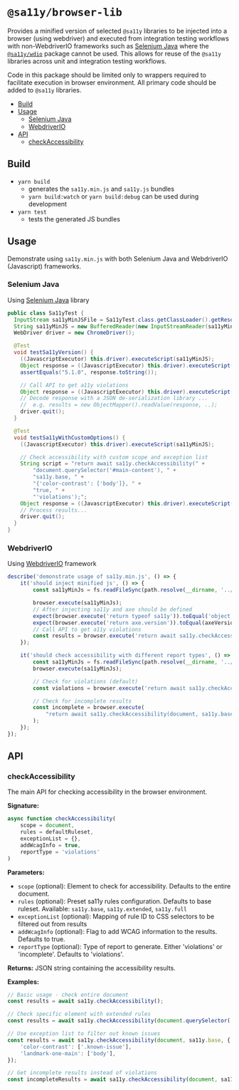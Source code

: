 # `@sa11y/browser-lib`

Provides a minified version of selected `@sa11y` libraries to be injected into a browser (using webdriver) and executed from integration testing workflows with non-WebdriverIO frameworks such as [Selenium Java] where the [`@sa11y/wdio`](../wdio/README.md) package cannot be used. This allows for reuse of the `@sa11y` libraries across unit and integration testing workflows.

Code in this package should be limited only to wrappers required to facilitate execution in browser environment. All primary code should be added to `@sa11y` libraries.

<!-- START doctoc generated TOC please keep comment here to allow auto update -->
<!-- DON'T EDIT THIS SECTION, INSTEAD RE-RUN doctoc TO UPDATE -->

- [Build](#build)
- [Usage](#usage)
  - [Selenium Java](#selenium-java)
  - [WebdriverIO](#webdriverio)
- [API](#api)
  - [checkAccessibility](#checkaccessibility)

<!-- END doctoc generated TOC please keep comment here to allow auto update -->

## Build

-   `yarn build`
    -   generates the `sa11y.min.js` and `sa11y.js` bundles
    -   `yarn build:watch` or `yarn build:debug` can be used during development
-   `yarn test`
    -   tests the generated JS bundles

## Usage

Demonstrate using `sa11y.min.js` with both Selenium Java and WebdriverIO (Javascript) frameworks.

### Selenium Java

Using [Selenium Java] library

```java
public class Sa11yTest {
  InputStream sa11yMinJSFile = Sa11yTest.class.getClassLoader().getResourceAsStream("sa11y.min.js");
  String sa11yMinJS = new BufferedReader(new InputStreamReader(sa11yMinJSFile)).lines().collect(Collectors.joining());
  WebDriver driver = new ChromeDriver();

  @Test
  void testSa11yVersion() {
    ((JavascriptExecutor) this.driver).executeScript(sa11yMinJS);
    Object response = ((JavascriptExecutor) this.driver).executeScript("return sa11y.version;");
    assertEquals("5.1.0", response.toString());

    // Call API to get a11y violations
    Object response = ((JavascriptExecutor) this.driver).executeScript("return await sa11y.checkAccessibility();");
    // Decode response with a JSON de-serialization library ...
    //  e.g. results = new ObjectMapper().readValue(response, ..);
    driver.quit();
  }

  @Test
  void testSa11yWithCustomOptions() {
    ((JavascriptExecutor) this.driver).executeScript(sa11yMinJS);

    // Check accessibility with custom scope and exception list
    String script = "return await sa11y.checkAccessibility(" +
        "document.querySelector('#main-content'), " +
        "sa11y.base, " +
        "{'color-contrast': ['body']}, " +
        "true, " +
        "'violations');";
    Object response = ((JavascriptExecutor) this.driver).executeScript(script);
    // Process results...
    driver.quit();
  }
}
```

### WebdriverIO

Using [WebdriverIO](https://webdriver.io/) framework

```javascript
describe('demonstrate usage of sa11y.min.js', () => {
    it('should inject minified js', () => {
        const sa11yMinJs = fs.readFileSync(path.resolve(__dirname, '../dist/sa11y.min.js')).toString();

        browser.execute(sa11yMinJs);
        // After injecting sa11y and axe should be defined
        expect(browser.execute('return typeof sa11y')).toEqual('object');
        expect(browser.execute('return axe.version')).toEqual(axeVersion);
        // Call API to get a11y violations
        const results = browser.execute('return await sa11y.checkAccessibility();');
    });

    it('should check accessibility with different report types', () => {
        const sa11yMinJs = fs.readFileSync(path.resolve(__dirname, '../dist/sa11y.min.js')).toString();
        browser.execute(sa11yMinJs);

        // Check for violations (default)
        const violations = browser.execute('return await sa11y.checkAccessibility();');

        // Check for incomplete results
        const incomplete = browser.execute(
            "return await sa11y.checkAccessibility(document, sa11y.base, {}, true, 'incomplete');"
        );
    });
});
```

## API

### checkAccessibility

The main API for checking accessibility in the browser environment.

**Signature:**

```javascript
async function checkAccessibility(
    scope = document,
    rules = defaultRuleset,
    exceptionList = {},
    addWcagInfo = true,
    reportType = 'violations'
)
```

**Parameters:**

-   `scope` (optional): Element to check for accessibility. Defaults to the entire document.
-   `rules` (optional): Preset sa11y rules configuration. Defaults to base ruleset. Available: `sa11y.base`, `sa11y.extended`, `sa11y.full`
-   `exceptionList` (optional): Mapping of rule ID to CSS selectors to be filtered out from results
-   `addWcagInfo` (optional): Flag to add WCAG information to the results. Defaults to true.
-   `reportType` (optional): Type of report to generate. Either 'violations' or 'incomplete'. Defaults to 'violations'.

**Returns:** JSON string containing the accessibility results.

**Examples:**

```javascript
// Basic usage - check entire document
const results = await sa11y.checkAccessibility();

// Check specific element with extended rules
const results = await sa11y.checkAccessibility(document.querySelector('#main-content'), sa11y.extended);

// Use exception list to filter out known issues
const results = await sa11y.checkAccessibility(document, sa11y.base, {
    'color-contrast': ['.known-issue'],
    'landmark-one-main': ['body'],
});

// Get incomplete results instead of violations
const incompleteResults = await sa11y.checkAccessibility(document, sa11y.base, {}, true, 'incomplete');
```

[selenium java]: https://www.selenium.dev/selenium/docs/api/java/index.html
